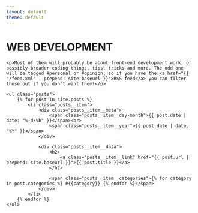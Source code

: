 ```yaml
---
layout: default
theme: default
---
```


<div class="home">
	<h1 class="page-heading">WEB DEVELOPMENT</h1>

	<p>Most of them will probably be about front-end development work, or possibly broader coding things, tips, tricks and more. The odd one will be tagged #personal or #opinion, so if you have the <a href="{{ "/feed.xml" | prepend: site.baseurl }}">RSS feed</a> you can filter those out if you don't want them!</p>

	<ul class="posts">
		{% for post in site.posts %}
			<li class="posts__item">
				<div class="posts__item__meta">
					<span class="posts__item__day-month">{{ post.date | date: "%-d/%b" }}</span><br>
					<span class="posts__item__year">{{ post.date | date: "%Y" }}</span>
				</div>

				<div class="posts__item__data">
					<h2>
						<a class="posts__item__link" href="{{ post.url | prepend: site.baseurl }}">{{ post.title }}</a>
					</h2>

					<span class="posts__item__categories">{% for category in post.categories %} #{{category}} {% endfor %}</span>
				</div>
			</li>
		{% endfor %}
	</ul>
</div>
